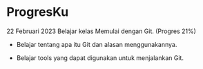 # ProgresKu
22 Februari 2023
Belajar kelas Memulai dengan Git. (Progres 21%)

* Belajar tentang apa itu Git dan alasan menggunakannya.

* Belajar tools yang dapat digunakan untuk menjalankan Git.

